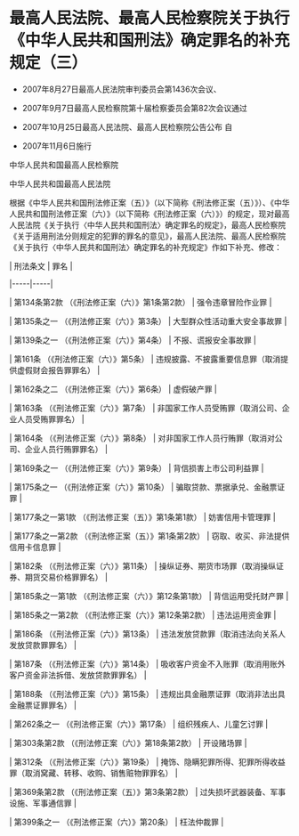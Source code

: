 # 最高人民法院、最高人民检察院关于执行《中华人民共和国刑法》确定罪名的补充规定（三）

- 2007年8月27日最高人民法院审判委员会第1436次会议、

- 2007年9月7日最高人民检察院第十届检察委员会第82次会议通过

- 2007年10月25日最高人民法院、最高人民检察院公告公布 自

- 2007年11月6日施行

<!-- INFO END -->

中华人民共和国最高人民检察院

中华人民共和国最高人民法院

根据《中华人民共和国刑法修正案（五）》（以下简称《刑法修正案（五）》）、《中华人民共和国刑法修正案（六）》（以下简称《刑法修正案（六）》）的规定，现对最高人民法院《关于执行〈中华人民共和国刑法〉确定罪名的规定》，最高人民检察院《关于适用刑法分则规定的犯罪的罪名的意见》，最高人民法院、最高人民检察院《关于执行〈中华人民共和国刑法〉确定罪名的补充规定》作如下补充、修改：

<!-- TABLE -->

| 刑法条文 | 罪名 |

|-----|-----|

| 第134条第2款 （《刑法修正案（六）》第1条第2款） | 强令违章冒险作业罪 |

| 第135条之一 （《刑法修正案（六）》第3条） | 大型群众性活动重大安全事故罪 |

| 第139条之一 （《刑法修正案（六）》第4条） | 不报、谎报安全事故罪 |

| 第161条 （《刑法修正案（六）》第5条） | 违规披露、不披露重要信息罪（取消提供虚假财会报告罪罪名） |

| 第162条之二 （《刑法修正案（六）》第6条） | 虚假破产罪 |

| 第163条 （《刑法修正案（六）》第7条） | 非国家工作人员受贿罪（取消公司、企业人员受贿罪罪名） |

| 第164条 （《刑法修正案（六）》第8条） | 对非国家工作人员行贿罪（取消对公司、企业人员行贿罪罪名） |

| 第169条之一 （《刑法修正案（六）》第9条） | 背信损害上市公司利益罪 |

| 第175条之一 （《刑法修正案（六）》第10条） | 骗取贷款、票据承兑、金融票证罪 |

| 第177条之一第1款 （《刑法修正案（五）》第1条第1款） | 妨害信用卡管理罪 |

| 第177条之一第2款 （《刑法修正案（五）》第1条第2款） | 窃取、收买、非法提供信用卡信息罪 |

| 第182条 （《刑法修正案（六）》第11条） | 操纵证券、期货市场罪（取消操纵证券、期货交易价格罪罪名） |

| 第185条之一第1款 （《刑法修正案（六）》第12条第1款） | 背信运用受托财产罪 |

| 第185条之一第2款 （《刑法修正案（六）》第12条第2款） | 违法运用资金罪 |

| 第186条 （《刑法修正案（六）》第13条） | 违法发放贷款罪（取消违法向关系人发放贷款罪罪名） |

| 第187条 （《刑法修正案（六）》第14条） | 吸收客户资金不入账罪（取消用账外客户资金非法拆借、发放贷款罪罪名） |

| 第188条 （《刑法修正案（六）》第15条） | 违规出具金融票证罪（取消非法出具金融票证罪罪名） |

| 第262条之一 （《刑法修正案（六）》第17条） | 组织残疾人、儿童乞讨罪 |

| 第303条第2款 （《刑法修正案（六）》第18条第2款） | 开设赌场罪 |

| 第312条 （《刑法修正案（六）》第19条） | 掩饰、隐瞒犯罪所得、犯罪所得收益罪（取消窝藏、转移、收购、销售赃物罪罪名） |

| 第369条第2款 （《刑法修正案（五）》第3条第2款） | 过失损坏武器装备、军事设施、军事通信罪 |

| 第399条之一 （《刑法修正案（六）》第20条） | 枉法仲裁罪 |

<!-- TABLE END -->